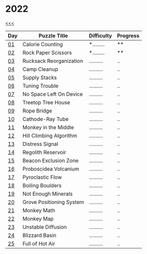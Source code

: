 # 2022

[<<<](../README.md)

| Day                       | Puzzle Title                                  | Difficulty | Progress |
|---------------------------|-----------------------------------------------|------------|----------|
| [01](./src/d01/README.md) | Calorie Counting                              | *......... | **       |
| [02](./src/d02/README.md) | Rock Paper Scissors                           | *......... | **       |
| [03](./src/d03/README.md) | Rucksack Reorganization                       | .......... | ..       |
| [04](./src/d04/README.md) | Camp Cleanup                                  | .......... | ..       |
| [05](./src/d05/README.md) | Supply Stacks                                 | .......... | ..       |
| [06](./src/d06/README.md) | Tuning Trouble                                | .......... | ..       |
| [07](./src/d07/README.md) | No Space Left On Device                       | .......... | ..       |
| [08](./src/d08/README.md) | Treetop Tree House                            | .......... | ..       |
| [09](./src/d09/README.md) | Rope Bridge                                   | .......... | ..       |
| [10](./src/d10/README.md) | Cathode-Ray Tube                              | .......... | ..       |
| [11](./src/d11/README.md) | Monkey in the Middle                          | .......... | ..       |
| [12](./src/d12/README.md) | Hill Climbing Algorithm                       | .......... | ..       |
| [13](./src/d13/README.md) | Distress Signal                               | .......... | ..       |
| [14](./src/d14/README.md) | Regolith Reservoir                            | .......... | ..       |
| [15](./src/d15/README.md) | Beacon Exclusion Zone                         | .......... | ..       |
| [16](./src/d16/README.md) | Proboscidea Volcanium                         | .......... | ..       |
| [17](./src/d17/README.md) | Pyroclastic Flow                              | .......... | ..       |
| [18](./src/d18/README.md) | Boiling Boulders                              | .......... | ..       |
| [19](./src/d19/README.md) | Not Enough Minerals                           | .......... | ..       |
| [20](./src/d20/README.md) | Grove Positioning System                      | .......... | ..       |
| [21](./src/d21/README.md) | Monkey Math                                   | .......... | ..       |
| [22](./src/d22/README.md) | Monkey Map                                    | .......... | ..       |
| [23](./src/d23/README.md) | Unstable Diffusion                            | .......... | ..       |
| [24](./src/d24/README.md) | Blizzard Basin                                | .......... | ..       |
| [25](./src/d25/README.md) | Full of Hot Air                               | .......... | ..       |
